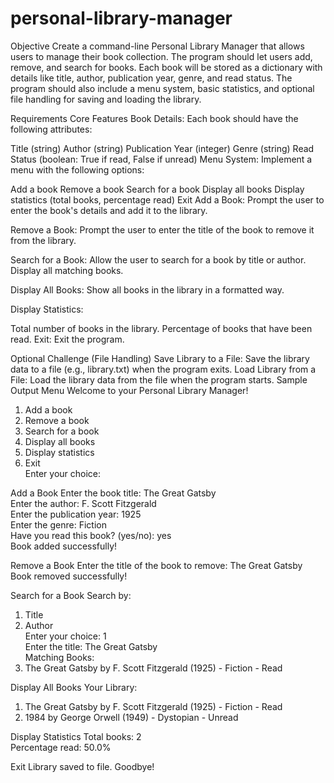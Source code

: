 # personal-library-manager

Objective
Create a command-line Personal Library Manager that allows users to manage their book collection. The program should let users add, remove, and search for books. Each book will be stored as a dictionary with details like title, author, publication year, genre, and read status. The program should also include a menu system, basic statistics, and optional file handling for saving and loading the library.

Requirements
Core Features
Book Details: Each book should have the following attributes:

Title (string)
Author (string)
Publication Year (integer)
Genre (string)
Read Status (boolean: True if read, False if unread)
Menu System: Implement a menu with the following options:

Add a book
Remove a book
Search for a book
Display all books
Display statistics (total books, percentage read)
Exit
Add a Book: Prompt the user to enter the book's details and add it to the library.

Remove a Book: Prompt the user to enter the title of the book to remove it from the library.

Search for a Book: Allow the user to search for a book by title or author. Display all matching books.

Display All Books: Show all books in the library in a formatted way.

Display Statistics:

Total number of books in the library.
Percentage of books that have been read.
Exit: Exit the program.

Optional Challenge (File Handling)
Save Library to a File: Save the library data to a file (e.g., library.txt) when the program exits.
Load Library from a File: Load the library data from the file when the program starts.
Sample Output
Menu
Welcome to your Personal Library Manager!  
1. Add a book  
2. Remove a book  
3. Search for a book  
4. Display all books  
5. Display statistics  
6. Exit  
Enter your choice:  

Add a Book
Enter the book title: The Great Gatsby  
Enter the author: F. Scott Fitzgerald  
Enter the publication year: 1925  
Enter the genre: Fiction  
Have you read this book? (yes/no): yes  
Book added successfully!  

Remove a Book
Enter the title of the book to remove: The Great Gatsby  
Book removed successfully!  

Search for a Book
Search by:  
1. Title  
2. Author  
Enter your choice: 1  
Enter the title: The Great Gatsby  
Matching Books:  
1. The Great Gatsby by F. Scott Fitzgerald (1925) - Fiction - Read  

Display All Books
Your Library:  
1. The Great Gatsby by F. Scott Fitzgerald (1925) - Fiction - Read  
2. 1984 by George Orwell (1949) - Dystopian - Unread  

Display Statistics
Total books: 2  
Percentage read: 50.0%  

Exit
Library saved to file. Goodbye!

